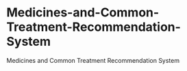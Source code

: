 # Medicines-and-Common-Treatment-Recommendation-System
Medicines and Common Treatment Recommendation System
